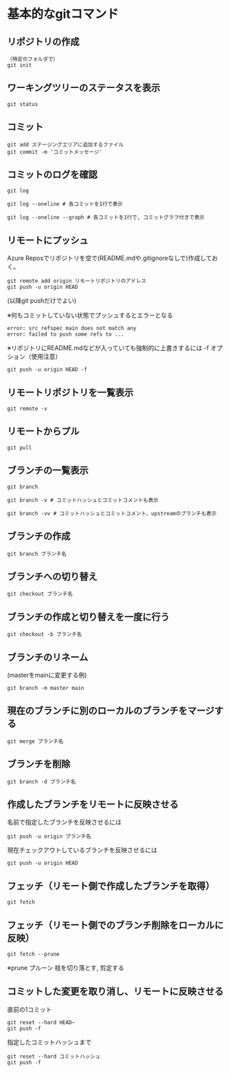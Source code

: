 # 基本的なgitコマンド

## リポジトリの作成

	（特定のフォルダで）
	git init

## ワーキングツリーのステータスを表示

	git status

## コミット

	git add ステージングエリアに追加するファイル
	git commit -m 'コミットメッセージ'

## コミットのログを確認

	git log

	git log --oneline # 各コミットを1行で表示

	git log --oneline --graph # 各コミットを1行で, コミットグラフ付きで表示

## リモートにプッシュ

Azure Reposでリポジトリを空で(README.mdや.gitignoreなしで)作成しておく。

	git remote add origin リモートリポジトリのアドレス
	git push -u origin HEAD

(以降git pushだけでよい)

※何もコミットしていない状態でプッシュするとエラーとなる

	error: src refspec main does not match any
	error: failed to push some refs to ...

※リポジトリにREADME.mdなどが入っていても強制的に上書きするには -f オプション（使用注意）

    git push -u origin HEAD -f

## リモートリポジトリを一覧表示

	git remote -v

## リモートからプル

	git pull

## ブランチの一覧表示

	git branch

	git branch -v # コミットハッシュとコミットコメントも表示

	git branch -vv # コミットハッシュとコミットコメント、upstreamのブランチも表示

## ブランチの作成

	git branch ブランチ名

## ブランチへの切り替え

	git checkout ブランチ名

## ブランチの作成と切り替えを一度に行う

	git checkout -b ブランチ名

## ブランチのリネーム

(masterをmainに変更する例)

	git branch -m master main

## 現在のブランチに別のローカルのブランチをマージする

	git merge ブランチ名

## ブランチを削除

	git branch -d ブランチ名

## 作成したブランチをリモートに反映させる

名前で指定したブランチを反映させるには

	git push -u origin ブランチ名

現在チェックアウトしているブランチを反映させるには

	git push -u origin HEAD

## フェッチ（リモート側で作成したブランチを取得）

	git fetch

## フェッチ（リモート側でのブランチ削除をローカルに反映）

	git fetch --prune

※prune プルーン 枝を切り落とす, 剪定する

## コミットした変更を取り消し、リモートに反映させる

直前の1コミット

	git reset --hard HEAD~
	git push -f

指定したコミットハッシュまで

    git reset --hard コミットハッシュ
    git push -f
